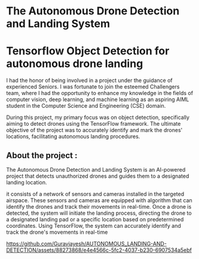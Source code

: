 # The Autonomous Drone Detection and Landing System


# Tensorflow Object Detection for autonomous drone landing

I had the honor of being involved in a project under the guidance of experienced Seniors. I was fortunate to join the esteemed Challengers team, where I had the opportunity to enhance my knowledge in the fields of computer vision, deep learning, and machine learning as an aspiring AIML student in the Computer Science and Engineering (CSE) domain.

During this project, my primary focus was on object detection, specifically aiming to detect drones using the TensorFlow framework. The ultimate objective of the project was to accurately identify and mark the drones' locations, facilitating autonomous landing procedures.



## About the project :

The Autonomous Drone Detection and Landing System is an AI-powered project that detects unauthorized drones and guides them to a designated landing location. 

it consists of a network of sensors and cameras installed in the targeted airspace. These sensors and cameras are equipped with  algorithm that can identify the drones and track their movements in real-time. Once a drone is detected, the system will initiate the landing process, directing the drone to a designated landing pad or a specific location based on predetermined coordinates.
Using TensorFlow, the system can accurately identify and track the drone's movements in real-time





https://github.com/Guravjayesh/AUTONOMOUS_LANDING-AND-DETECTION/assets/88273868/e4e4566c-5fc2-4037-b230-6907534a5ebf





